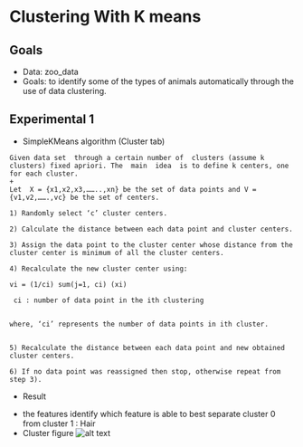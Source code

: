 # Clustering With K means
## Goals
+ Data: zoo_data
+ Goals:
to identify some of the types of animals automatically through the use of data clustering.
## Experimental 1
+ SimpleKMeans algorithm (Cluster tab)

```
Given data set  through a certain number of  clusters (assume k clusters) fixed apriori. The  main  idea  is to define k centers, one for each cluster.
+
Let  X = {x1,x2,x3,……..,xn} be the set of data points and V = {v1,v2,…….,vc} be the set of centers.

1) Randomly select ‘c’ cluster centers.

2) Calculate the distance between each data point and cluster centers.

3) Assign the data point to the cluster center whose distance from the cluster center is minimum of all the cluster centers.

4) Recalculate the new cluster center using:  

vi = (1/ci) sum(j=1, ci) (xi)
 
 ci : number of data point in the ith clustering


where, ‘ci’ represents the number of data points in ith cluster.


5) Recalculate the distance between each data point and new obtained cluster centers.

6) If no data point was reassigned then stop, otherwise repeat from step 3).

```
+ Result
* the features identify which feature is able to best separate cluster 0 from cluster 1 : Hair
* Cluster figure
![alt text](https://github.com/nglthu/DataMiningMachineLearning/blob/master/clusteringKmeans/hair.png)